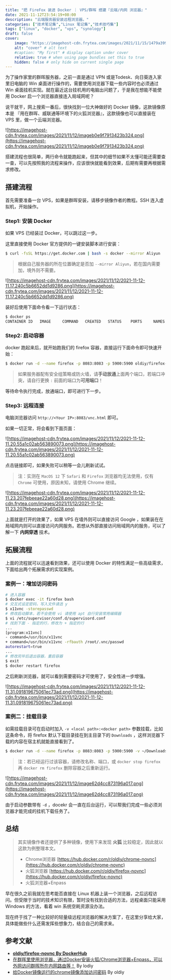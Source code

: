 ```yaml
---
title: "把 FireFox 装进 Docker ｜ VPS/群晖 搭建『云端/内网 浏览器』"
date: 2021-11-12T23:54:19+08:00
description: "云端服务器安装远程浏览器。"
categories: ["技术笔记集","Linux 笔记集","技术技巧集"]
tags: ["linux", "docker", "vps", "synology"]
draft: false
cover:
    image: "https://imagehost-cdn.frytea.com/images/2021/11/15/1479a399cf3d8cd5f39166f4236f488b09e046cada67bf0b.png" # image path/url
    alt: "cover" # alt text
    #caption: "My first" # display caption under cover
    relative: true # when using page bundles set this to true
    hidden: false # only hide on current single page
---
```


为了操作家里的群晖服务器，之前一直是通过 VPN 或是Todesk、向日葵连入家里旧电脑的 Win 桌面进行操作的，需要使用浏览器下载一些内容时也必须通过 Win 桌面挂机实现。就在最近这台挂机用的电脑出问题了，于是我在想能不能使用 Docker 启一个浏览器直接连入局域网呢？

说干就干，网上搜索一番后，很快找到一位大神做好的 Docker 镜像，这款镜像原本是 『用在群晖、威联通等环境下的火狐浏览器』，这款镜像也可以直接装在 VPS 里，做一个云端浏览器。

![https://imagehost-cdn.frytea.com/images/2021/11/12/imageb0e9f7913423b324.png](https://imagehost-cdn.frytea.com/images/2021/11/12/imageb0e9f7913423b324.png)

搭建流程也很简单，两行命令就能跑起来，但其中的细节如果不太懂可能还需要查一查，可以先按照我的流程来操作，应该很快就能看到效果，后期有需要再根据需求修改。

## 搭建流程

首先需要准备一台 VPS，如果是群晖安装，请移步镜像作者的教程。SSH 连入虚拟机，开始操作。

### Step1: 安装 Docker

如果 VPS 已经装过 Docker，可以跳过这一步。

这里直接使用 Docker 官方提供的一键安装脚本进行安装：

```bash
$ curl -fsSL https://get.docker.com | bash -s docker --mirror Aliyun
```

> 根据自己服务器的所在位置确定是否加 `--mirror Aliyun`，若在国内需要加，境外则不需要。
>

![https://imagehost-cdn.frytea.com/images/2021/11/12/2021-11-12-11.17.240c5b6652dd1d9286.png](https://imagehost-cdn.frytea.com/images/2021/11/12/2021-11-12-11.17.240c5b6652dd1d9286.png)

装好后使用下面命令看一下运行状态：

```bash
$ docker ps
CONTAINER ID   IMAGE     COMMAND   CREATED   STATUS    PORTS     NAMES
```

### Step2: 启动容器

docker 跑起来后，就开始跑我们的 firefox 容器，直接运行下面命令即可快速开始：

```bash
$ docker run -d --name firefox -p 8083:8083 -p 5900:5900 oldiy/firefox-novnc:latest
```

> 如果服务器配有安全组策略或防火墙，请**手动放通**上面两个端口，若端口冲突，请自行更换 `:` 前面的端口为**可用端口**！
>

等待命令执行完成，放通端口，即可进行下一步。

### Step3: 远程连接

电脑浏览器访问 `http://<Your IP>:8083/vnc.html` 即可。

如果一切正常，将会看到下面页面：

![https://imagehost-cdn.frytea.com/images/2021/11/12/2021-11-12-11.20.55a1c02ab563890073.png](https://imagehost-cdn.frytea.com/images/2021/11/12/2021-11-12-11.20.55a1c02ab563890073.png)

点击链接即可，如果失败可以稍等一会儿刷新试试。

> 注：实测在 `MacOS 12` 下 `Safari` 和 `Firefox` 浏览器均无法使用，仅有 `Chrome` 可使用，原因未知，请使用 Chrome 继续。
>

![https://imagehost-cdn.frytea.com/images/2021/11/12/2021-11-12-11.23.207febeeae22a60d28.png](https://imagehost-cdn.frytea.com/images/2021/11/12/2021-11-12-11.23.207febeeae22a60d28.png)

上面就是打开的效果了，如果 VPS 在墙外则可以直接访问 Google ，如果装在在局域网内则可以直接访问内网服务。若想从外部直接访问局域网内的服务，可以了解一下 **内网穿透** 技术。

## 拓展流程

上面的流程就可以迅速看到效果，还可以使用 Docker 的特性满足一些高级需求，下面给出两个拓展需求的实现案例。

### 案例一：增加访问密码

```bash
# 进入容器
$ docker exec -it firefox bash
# 交互式设定密码，写入文件请选 y
$ x11vnc -storepasswd
# 修改启动脚本，若不会使用 vi 请使用 apt 自行安装常用编辑器
$ vi /etc/supervisor/conf.d/supervisord.conf
# 找到下面 - 指定的行，修改为 + 指定的行
...
[program:x11vnc]
- command=/usr/bin/x11vnc
+ command=/usr/bin/x11vnc -rfbauth /root/.vnc/passwd
autorestart=true
...
# 修改完毕后退出容器，重启容器
$ exit
$ docker restart firefox
```

之后刷新浏览器，就可以看到需要密码才可使用了，安全性进一步增强。

![https://imagehost-cdn.frytea.com/images/2021/11/12/2021-11-12-11.31.091819675061ec73ad.png](https://imagehost-cdn.frytea.com/images/2021/11/12/2021-11-12-11.31.091819675061ec73ad.png)

### 案例二：挂载目录

如需挂载目录可在启动时加入 `-v <local path>:<docker path>` 参数挂载，比如这条命令，将 firefox 默认下载目录挂在到主目录下的 `Downloads` ，这样浏览器下载的内容在宿主机就能直接看到了。

```bash
$ docker run -d --name firefox -p 8083:8083 -p 5900:5900 -v ~/Downloads:/root/Downloads oldiy/firefox-novnc:latest
```

> 注：若已经运行过该容器，请修改名称、端口，或 `docker stop firefox` 再 `docker rm firefox` 删除容器之后重新运行。
>

![https://imagehost-cdn.frytea.com/images/2021/11/12/image62d4cc873196a017.png](https://imagehost-cdn.frytea.com/images/2021/11/12/image62d4cc873196a017.png)

由于启动参数带有 `-d` ，docekr 会一直在后台运行，可以帮我们完成一些必须浏览器才能完成的挂机下载任务了。

## 总结

> 其实镜像作者还提供了多种镜像，使用下来发现 **火狐** 比较稳定，因此就以这款为例整理本文。
>
> - Chrome浏览器 [https://hub.docker.com/r/oldiy/chrome-novnc](https://hub.docker.com/r/oldiy/chrome-novnc)
> - 火狐浏览器 [https://hub.docker.com/r/oldiy/firefox-novnc](https://hub.docker.com/r/oldiy/firefox-novnc)
> - 火狐浏览器+Enpass

早在很久之前我就在思考能否直接在 Linux 机器上装一个浏览器，之后远程访问。但受限于当时的技术知识有限，暂时没有找到合适的方法，远程桌面只能采用 Windows 的方法，看着 win 系统空耗资源没办法。

现在终于找了一种比较好的轻量级远程浏览器的解决方案了，在这里分享给大家，具体能做些什么还需发挥些想象力，结合自己的需求来。

## 参考文献

- **[oldiy/firefox-novnc By DockerHub](https://hub.docker.com/r/oldiy/firefox-novnc)**
- [在群晖里使用浏览器，通过Docker安装火狐/Chrome浏览器+Enpass，可以外网访问群晖所在内网路由等！](https://imagehost-cdn.frytea.com/images/2021/11/12/image62d4cc873196a017.png) By lodiy
- [给Docker镜像运行的chrome镜像添加访问密码](https://odcn.top/2019/03/09/2902/) By oldiy
